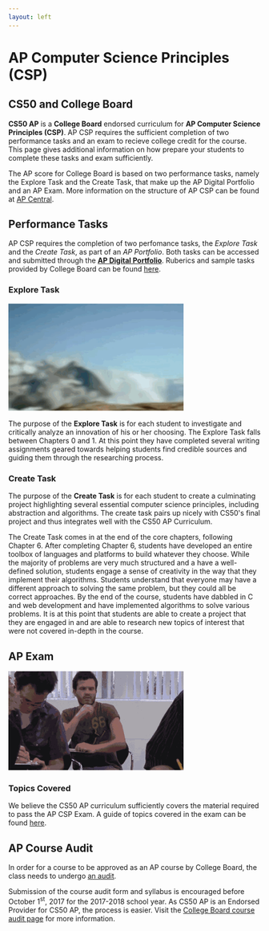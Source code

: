 ```yaml
---
layout: left
---
```


# AP Computer Science Principles (CSP)

## CS50 and College Board
**CS50 AP** is a **College Board** endorsed curriculum for **AP Computer Science Principles (CSP)**. AP CSP requires the sufficient completion of two performance tasks and an exam to recieve college credit for the course. This page gives additional information on how prepare your students to complete these tasks and exam sufficiently.


The AP score for College Board is based on two performance tasks, namely the Explore Task and the Create Task, that make up the AP Digital Portfolio and an AP Exam. More information on the structure of AP CSP can be found at [AP Central](http://apcentral.collegeboard.com/apc/public/exam/exam_information/231726.html).

## Performance Tasks
AP CSP requires the completion of two perfomance tasks, the *Explore Task* and the *Create Task*, as part of an *AP Portfolio*. Both tasks can be accessed and submitted through the [**AP Digital Portfolio**](https://account.collegeboard.org/login/login?appId=295&DURL=https%3A%2F%2Fdigitalportfolio.collegeboard.org%2F%23instruction). Ruberics and sample tasks provided by College Board can be found [here](http://apcentral.collegeboard.com/apc/public/exam/exam_information/231726.html).

### Explore Task

<img src="explore.gif" alt="explore" width="350">

The purpose of the **Explore Task** is for each student to investigate and critically analyze an innovation of his or her choosing. The Explore Task falls between Chapters 0 and 1. At this point they have completed several writing assignments geared towards helping students find credible sources and guiding them through the researching process.

### Create Task

The purpose of the **Create Task** is for each student to create a culminating project highlighting several essential computer science principles, including abstraction and algorithms. The create task pairs up nicely with CS50's final project and thus integrates well with the CS50 AP Curriculum.

The Create Task comes in at the end of the core chapters, following Chapter 6. After completing Chapter 6, students have developed an entire toolbox of languages and platforms to build whatever they choose. While the majority of problems are very much structured and a have a well-defined solution, students engage a sense of creativity in the way that they implement their algorithms. Students understand that everyone may have a different approach to solving the same problem, but they could all be correct approaches. By the end of the course, students have dabbled in C and web development and have implemented algorithms to solve various problems. It is at this point that students are able to create a project that they are engaged in and are able to research new topics of interest that were not covered in-depth in the course.

## AP Exam

<img src="test.gif" alt="test" width="350">


### Topics Covered

We believe the CS50 AP curriculum sufficiently covers the material required to pass the AP CSP Exam. A guide of topics covered in the exam can be found [here](http://apcentral.collegeboard.com/apc/public/exam/exam_information/231726.html).

## AP Course Audit

In order for a course to be approved as an AP course by College Board, the class needs to undergo [an audit](collegeboard).

Submission of the course audit form and syllabus is encouraged before October 1<sup>st</sup>, 2017 for the 2017-2018 school year. As CS50 AP is an Endorsed Provider for CS50 AP, the process is easier. Visit the [College Board course audit page](http://www.collegeboard.com/html/apcourseaudit/courses/ap_computer_science_principles.html) for more information.
